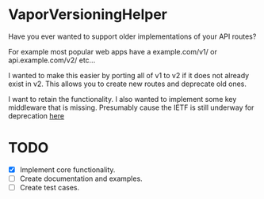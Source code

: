 # VaporVersioningHelper

Have you ever wanted to support older implementations of your API routes?

For example most popular web apps have a example.com/v1/ or api.example.com/v2/ etc...

I wanted to make this easier by porting all of v1 to v2 if it does not already exist in v2. This allows you to create new routes and deprecate old ones.

I want to retain the functionality. I also wanted to implement some key middleware that is missing. Presumably cause the IETF is still underway for deprecation [here](https://datatracker.ietf.org/doc/draft-ietf-httpapi-deprecation-header/)

# TODO

- [x] Implement core functionality.
- [ ] Create documentation and examples.
- [ ] Create test cases.
